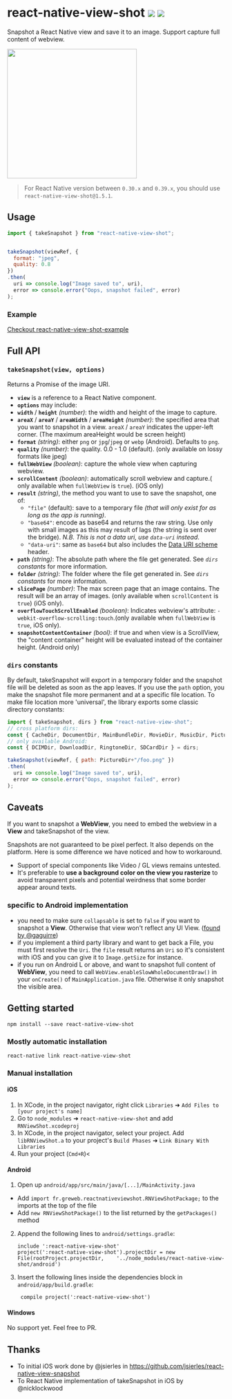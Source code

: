 
# react-native-view-shot ![](https://img.shields.io/npm/v/react-native-view-shot.svg) ![](https://img.shields.io/badge/react--native-%2040+-05F561.svg)

Snapshot a React Native view and save it to an image.
Support capture full content of webview.

<img src="https://github.com/gre/react-native-view-shot-example/raw/master/docs/recursive.gif" width=300 />

> For React Native version between `0.30.x` and `0.39.x`, you should use `react-native-view-shot@1.5.1`.

## Usage

```js
import { takeSnapshot } from "react-native-view-shot";


takeSnapshot(viewRef, {
  format: "jpeg",
  quality: 0.8
})
.then(
  uri => console.log("Image saved to", uri),
  error => console.error("Oops, snapshot failed", error)
);
```

### Example

[Checkout react-native-view-shot-example](https://github.com/gre/react-native-view-shot-example)

## Full API

### `takeSnapshot(view, options)`

Returns a Promise of the image URI.

- **`view`** is a reference to a React Native component.
- **`options`** may include:
 - **`width`** / **`height`** *(number)*: the width and height of the image to capture.
 - **`areaX`** / **`areaY`** / **`areaWidth`** / **`areaHeight`** *(number)*: the specified area that you want to snapshot in a view. `areaX` / `areaY` indicates the upper-left corner.  (The maximum areaHeight would be screen height)
 - **`format`** *(string)*: either `png` or `jpg`/`jpeg` or `webp` (Android). Defaults to `png`.
 - **`quality`** *(number)*: the quality. 0.0 - 1.0 (default). (only available on lossy formats like jpeg)
 - **`fullWebView`** *(boolean)*: capture the whole view when capturing webview.
 - **`scrollContent`** *(boolean)*: automatically scroll webview and capture.( only available when `fullWebView` is `true`). (iOS only)
 - **`result`** *(string)*, the method you want to use to save the snapshot, one of:
    - `"file"` (default): save to a temporary file *(that will only exist for as long as the app is running)*.
    - `"base64"`: encode as base64 and returns the raw string. Use only with small images as this may result of lags (the string is sent over the bridge). *N.B. This is not a data uri, use `data-uri` instead*.
    - `"data-uri"`: same as `base64` but also includes the [Data URI scheme](https://en.wikipedia.org/wiki/Data_URI_scheme) header.
 - **`path`** *(string)*: The absolute path where the file get generated. See *`dirs` constants* for more information.
 - **`folder`** *(string)*: The folder where the file get generated in. See *`dirs` constants* for more information.
 - **`slicePage`** *(number)*: The max screen page that an image contains. The result will be an array of images. (only available when `scrollContent` is `true`)  (iOS only).
 - **`overflowTouchScrollEnabled`** *(boolean)*: Indicates webview's attribute: `-webkit-overflow-scrolling:touch`.(only available when `fullWebView` is `true`, iOS only).
 - **`snapshotContentContainer`** *(bool)*: if true and when view is a ScrollView, the "content container" height will be evaluated instead of the container height. (Android only)

### `dirs` constants

By default, takeSnapshot will export in a temporary folder and the snapshot file will be deleted as soon as the app leaves. If you use the `path` option, you make the snapshot file more permanent and at a specific file location. To make file location more 'universal', the library exports some classic directory constants:

```js
import { takeSnapshot, dirs } from "react-native-view-shot";
// cross platform dirs:
const { CacheDir, DocumentDir, MainBundleDir, MovieDir, MusicDir, PictureDir } = dirs;
// only available Android:
const { DCIMDir, DownloadDir, RingtoneDir, SDCardDir } = dirs;

takeSnapshot(viewRef, { path: PictureDir+"/foo.png" })
.then(
  uri => console.log("Image saved to", uri),
  error => console.error("Oops, snapshot failed", error)
);
```

## Caveats

If you want to snapshot a **WebView**, you need to embed the webview in a **View** and takeSnapshot of the view.

Snapshots are not guaranteed to be pixel perfect. It also depends on the platform. Here is some difference we have noticed and how to workaround.

- Support of special components like Video / GL views remains untested.
- It's preferable to **use a background color on the view you rasterize** to avoid transparent pixels and potential weirdness that some border appear around texts.

### specific to Android implementation

- you need to make sure `collapsable` is set to `false` if you want to snapshot a **View**. Otherwise that view won't reflect any UI View. ([found by @gaguirre](https://github.com/gre/react-native-view-shot/issues/7#issuecomment-245302844))
- if you implement a third party library and want to get back a File, you must first resolve the `Uri`. the `file` result returns an `Uri` so it's consistent with iOS and you can give it to `Image.getSize` for instance.
- if you run on Android L or above, and want to snapshot full content of **WebView**, you need to call `WebView.enableSlowWholeDocumentDraw()` in your `onCreate()` of `MainApplication.java` file. Otherwise it only snapshot the visible area.

## Getting started

```
npm install --save react-native-view-shot
```

### Mostly automatic installation

```
react-native link react-native-view-shot
```

### Manual installation

#### iOS

1. In XCode, in the project navigator, right click `Libraries` ➜ `Add Files to [your project's name]`
2. Go to `node_modules` ➜ `react-native-view-shot` and add `RNViewShot.xcodeproj`
3. In XCode, in the project navigator, select your project. Add `libRNViewShot.a` to your project's `Build Phases` ➜ `Link Binary With Libraries`
4. Run your project (`Cmd+R`)<

#### Android

1. Open up `android/app/src/main/java/[...]/MainActivity.java`
 - Add `import fr.greweb.reactnativeviewshot.RNViewShotPackage;` to the imports at the top of the file
 - Add `new RNViewShotPackage()` to the list returned by the `getPackages()` method
2. Append the following lines to `android/settings.gradle`:
 	```
 	include ':react-native-view-shot'
 	project(':react-native-view-shot').projectDir = new File(rootProject.projectDir, 	'../node_modules/react-native-view-shot/android')
 	```
3. Insert the following lines inside the dependencies block in `android/app/build.gradle`:
 	```
     compile project(':react-native-view-shot')
 	```

#### Windows

No support yet. Feel free to PR.


## Thanks

- To initial iOS work done by @jsierles in https://github.com/jsierles/react-native-view-snapshot
- To React Native implementation of takeSnapshot in iOS by @nicklockwood

